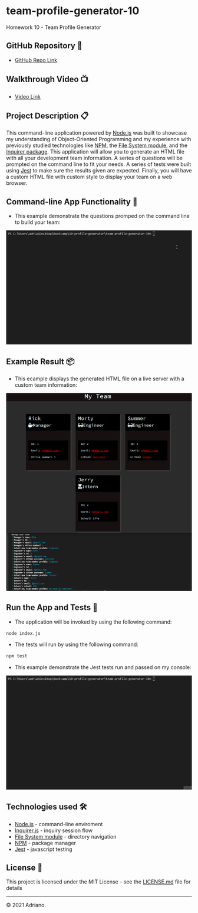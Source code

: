 # team-profile-generator-10


Homework 10 - Team Profile Generator


## GitHub Repository 🚀

- [GitHub Repo Link](https://github.com/AdrianoArmen/team-profile-generator-10)

## Walkthrough Video 📺

- [Video Link](https://www.loom.com/share/03af87a8811f43a5b04072d99d5c08fb)

## Project Description 📋

This command-line application powered by [Node.js](https://nodejs.org/es/) was built to showcase my understanding of Object-Oriented Programming and my experience with previously studied technologies like [NPM](https://www.npmjs.com/), the [File System module](https://nodejs.org/api/fs.html), and the [Inquirer package](https://www.npmjs.com/package/inquirer). This application will allow you to generate an HTML file with all your development team information. A series of questions will be prompted on the command line to fit your needs. A series of tests were built using [Jest](https://jestjs.io/docs/getting-started) to make sure the results given are expected. Finally, you will have a custom HTML file with custom style to display your team on a web browser.


## Command-line App Functionality 🔧

- This example demonstrate the questions promped on the command line to build your team:


![Command line application functionality displaying questions about a develpment team](./assets/appfunctionality.gif)


## Example Result 📦

- This ecample displays the generated HTML file on a live server with a custom team information:

![HTML webpage titled “My Team” features a Rick and Morty themed team example](./assets/profile-generator.png)


## Run the App and Tests 💾

-  The application will be invoked by using the following command:

```bash
node index.js
```

-  The tests will run by using the following command:

```bash
npm test
```

- This example demonstrate the Jest tests run and passed on my console:


![Command line tests run and passed on consolee](./assets/apptests.gif)

## Technologies used 🛠️

- [Node.js](https://nodejs.org/es/) - command-line enviroment
- [Inquirer.js](https://www.npmjs.com/package/inquirer) - inquiry session flow
- [File System module](https://nodejs.org/api/fs.html) - directory navigation
- [NPM](https://www.npmjs.com/) - package manager
- [Jest](https://jestjs.io/docs/getting-started) - javascript testing

## License 📄

This project is licensed under the MIT License - see the [LICENSE.md](LICENSE.md) file for details

---

© 2021 Adriano.

